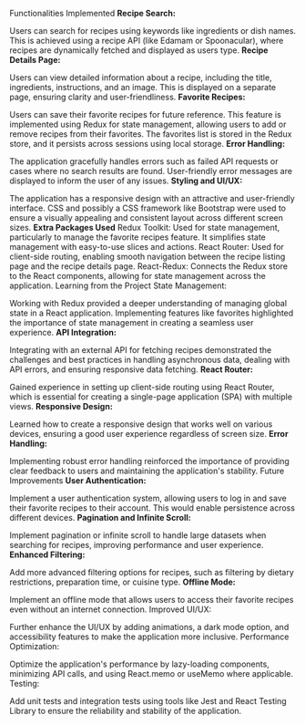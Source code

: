 Functionalities Implemented
**Recipe Search:**

Users can search for recipes using keywords like ingredients or dish names. This is achieved using a recipe API (like Edamam or Spoonacular), where recipes are dynamically fetched and displayed as users type.
**Recipe Details Page:**

Users can view detailed information about a recipe, including the title, ingredients, instructions, and an image. This is displayed on a separate page, ensuring clarity and user-friendliness.
**Favorite Recipes:**

Users can save their favorite recipes for future reference. This feature is implemented using Redux for state management, allowing users to add or remove recipes from their favorites. The favorites list is stored in the Redux store, and it persists across sessions using local storage.
**Error Handling:**

The application gracefully handles errors such as failed API requests or cases where no search results are found. User-friendly error messages are displayed to inform the user of any issues.
**Styling and UI/UX:**

The application has a responsive design with an attractive and user-friendly interface. CSS and possibly a CSS framework like Bootstrap were used to ensure a visually appealing and consistent layout across different screen sizes.
**Extra Packages Used**
Redux Toolkit: Used for state management, particularly to manage the favorite recipes feature. It simplifies state management with easy-to-use slices and actions.
React Router: Used for client-side routing, enabling smooth navigation between the recipe listing page and the recipe details page.
React-Redux: Connects the Redux store to the React components, allowing for state management across the application.
Learning from the Project
State Management:

Working with Redux provided a deeper understanding of managing global state in a React application. Implementing features like favorites highlighted the importance of state management in creating a seamless user experience.
**API Integration:**

Integrating with an external API for fetching recipes demonstrated the challenges and best practices in handling asynchronous data, dealing with API errors, and ensuring responsive data fetching.
**React Router:**

Gained experience in setting up client-side routing using React Router, which is essential for creating a single-page application (SPA) with multiple views.
**Responsive Design:**

Learned how to create a responsive design that works well on various devices, ensuring a good user experience regardless of screen size.
**Error Handling:**

Implementing robust error handling reinforced the importance of providing clear feedback to users and maintaining the application's stability.
Future Improvements
**User Authentication:**

Implement a user authentication system, allowing users to log in and save their favorite recipes to their account. This would enable persistence across different devices.
**Pagination and Infinite Scroll:**

Implement pagination or infinite scroll to handle large datasets when searching for recipes, improving performance and user experience.
**Enhanced Filtering:**

Add more advanced filtering options for recipes, such as filtering by dietary restrictions, preparation time, or cuisine type.
**Offline Mode:**

Implement an offline mode that allows users to access their favorite recipes even without an internet connection.
Improved UI/UX:

Further enhance the UI/UX by adding animations, a dark mode option, and accessibility features to make the application more inclusive.
Performance Optimization:

Optimize the application's performance by lazy-loading components, minimizing API calls, and using React.memo or useMemo where applicable.
Testing:

Add unit tests and integration tests using tools like Jest and React Testing Library to ensure the reliability and stability of the application.
